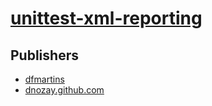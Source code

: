 # [unittest-xml-reporting](https://pypi.org/project/unittest-xml-reporting)



## Publishers
- [dfmartins](https://pypi.org/user/dfmartins)
- [dnozay.github.com](https://pypi.org/user/dnozay.github.com)

